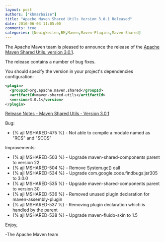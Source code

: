 ```yaml
---
layout: post
authors: ["khmarbaise"]
title: "Apache Maven Shared Utils Version 3.0.1 Released"
date: 2016-06-03 11:05:00
comments: true
categories: [Neuigkeiten,BM,Maven,Maven-Plugins,Maven-Shared]
---
```

The Apache Maven team is pleased to announce the release of the [Apache
Maven Shared Utils, version 3.0.1](https://maven.apache.org/shared/maven-shared-utils/).

The release contains a number of bug fixes.

You should specify the version in your project's dependencies configuration:

``` xml
<plugin>
  <groupId>org.apache.maven.shared</groupId>
  <artifactId>maven-shared-utils</artifactId>
  <version>3.0.1</version>
</plugin>
```

<!-- more -->

[Release Notes - Maven Shared Utils - Version 3.0.1](https://issues.apache.org/jira/secure/ReleaseNote.jspa?projectId=12317922&version=12335471)


Bug:

 * {% ajl MSHARED-475 %} - Not able to compile a module named as "RCS" and "SCCS"

Improvements:

 * {% ajl MSHARED-503 %} - Upgrade maven-shared-components parent to version 22
 * {% ajl MSHARED-504 %} - Remove System.gc() call
 * {% ajl MSHARED-534 %} - Upgrade com.google.code.findbugs:jsr305 to 3.0.0
 * {% ajl MSHARED-535 %} - Upgrade maven-shared-components parent to version 30
 * {% ajl MSHARED-536 %} - Removed unused plugin declaration for maven-assembly-plugin
 * {% ajl MSHARED-537 %} - Removing plugin declaration which is handled by the parent
 * {% ajl MSHARED-538 %} - Upgrade maven-fluido-skin to 1.5


Enjoy,

-The Apache Maven team
